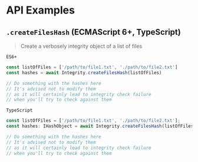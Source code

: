 # API Examples

## `.createFilesHash` (ECMAScript 6+, TypeScript)

> Create a verbosely integrity object of a list of files

`ES6+`

```js
const listOfFiles = ['/path/to/file1.txt', './path/to/file2.txt']
const hashes = await Integrity.createFilesHash(listOfFiles)

// Do something with the hashes here
// It's advised not to modify them
// as it will certainly lead to integrity check failure
// when you'll try to check against them
```

`TypeScript`

```ts
const listOfFiles = ['/path/to/file1.txt', './path/to/file2.txt'];
const hashes: IHashObject = await Integrity.createFilesHash(listOfFiles);

// Do something with the hashes here
// It's advised not to modify them
// as it will certainly lead to integrity check failure
// when you'll try to check against them
```
